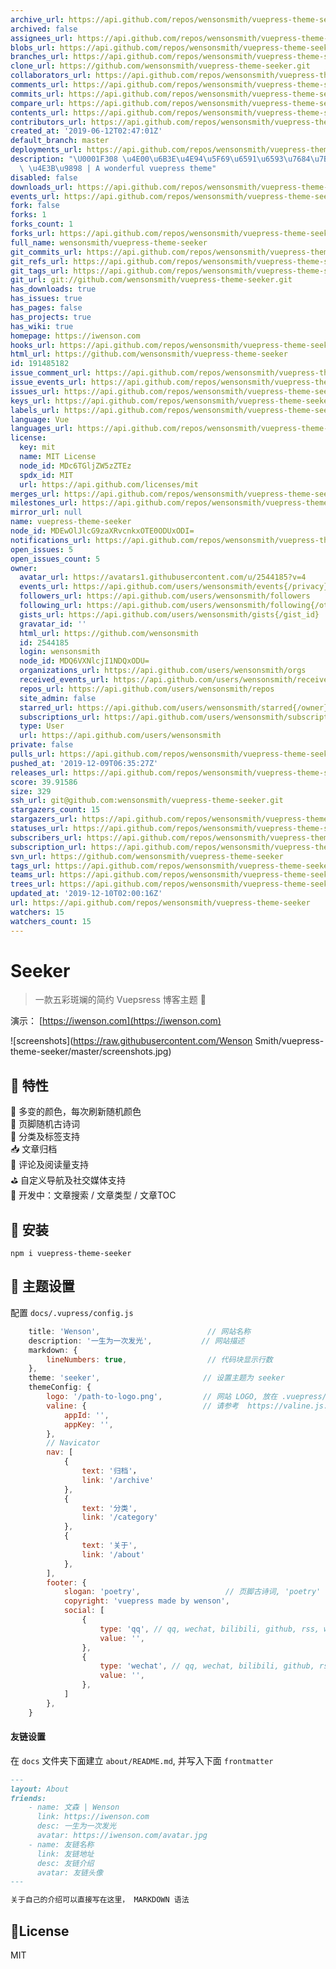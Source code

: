```yaml
---
archive_url: https://api.github.com/repos/wensonsmith/vuepress-theme-seeker/{archive_format}{/ref}
archived: false
assignees_url: https://api.github.com/repos/wensonsmith/vuepress-theme-seeker/assignees{/user}
blobs_url: https://api.github.com/repos/wensonsmith/vuepress-theme-seeker/git/blobs{/sha}
branches_url: https://api.github.com/repos/wensonsmith/vuepress-theme-seeker/branches{/branch}
clone_url: https://github.com/wensonsmith/vuepress-theme-seeker.git
collaborators_url: https://api.github.com/repos/wensonsmith/vuepress-theme-seeker/collaborators{/collaborator}
comments_url: https://api.github.com/repos/wensonsmith/vuepress-theme-seeker/comments{/number}
commits_url: https://api.github.com/repos/wensonsmith/vuepress-theme-seeker/commits{/sha}
compare_url: https://api.github.com/repos/wensonsmith/vuepress-theme-seeker/compare/{base}...{head}
contents_url: https://api.github.com/repos/wensonsmith/vuepress-theme-seeker/contents/{+path}
contributors_url: https://api.github.com/repos/wensonsmith/vuepress-theme-seeker/contributors
created_at: '2019-06-12T02:47:01Z'
default_branch: master
deployments_url: https://api.github.com/repos/wensonsmith/vuepress-theme-seeker/deployments
description: "\U0001F308 \u4E00\u6B3E\u4E94\u5F69\u6591\u6593\u7684\u7B80\u7EA6 Vuepress\
  \ \u4E3B\u9898 | A wonderful vuepress theme"
disabled: false
downloads_url: https://api.github.com/repos/wensonsmith/vuepress-theme-seeker/downloads
events_url: https://api.github.com/repos/wensonsmith/vuepress-theme-seeker/events
fork: false
forks: 1
forks_count: 1
forks_url: https://api.github.com/repos/wensonsmith/vuepress-theme-seeker/forks
full_name: wensonsmith/vuepress-theme-seeker
git_commits_url: https://api.github.com/repos/wensonsmith/vuepress-theme-seeker/git/commits{/sha}
git_refs_url: https://api.github.com/repos/wensonsmith/vuepress-theme-seeker/git/refs{/sha}
git_tags_url: https://api.github.com/repos/wensonsmith/vuepress-theme-seeker/git/tags{/sha}
git_url: git://github.com/wensonsmith/vuepress-theme-seeker.git
has_downloads: true
has_issues: true
has_pages: false
has_projects: true
has_wiki: true
homepage: https://iwenson.com
hooks_url: https://api.github.com/repos/wensonsmith/vuepress-theme-seeker/hooks
html_url: https://github.com/wensonsmith/vuepress-theme-seeker
id: 191485182
issue_comment_url: https://api.github.com/repos/wensonsmith/vuepress-theme-seeker/issues/comments{/number}
issue_events_url: https://api.github.com/repos/wensonsmith/vuepress-theme-seeker/issues/events{/number}
issues_url: https://api.github.com/repos/wensonsmith/vuepress-theme-seeker/issues{/number}
keys_url: https://api.github.com/repos/wensonsmith/vuepress-theme-seeker/keys{/key_id}
labels_url: https://api.github.com/repos/wensonsmith/vuepress-theme-seeker/labels{/name}
language: Vue
languages_url: https://api.github.com/repos/wensonsmith/vuepress-theme-seeker/languages
license:
  key: mit
  name: MIT License
  node_id: MDc6TGljZW5zZTEz
  spdx_id: MIT
  url: https://api.github.com/licenses/mit
merges_url: https://api.github.com/repos/wensonsmith/vuepress-theme-seeker/merges
milestones_url: https://api.github.com/repos/wensonsmith/vuepress-theme-seeker/milestones{/number}
mirror_url: null
name: vuepress-theme-seeker
node_id: MDEwOlJlcG9zaXRvcnkxOTE0ODUxODI=
notifications_url: https://api.github.com/repos/wensonsmith/vuepress-theme-seeker/notifications{?since,all,participating}
open_issues: 5
open_issues_count: 5
owner:
  avatar_url: https://avatars1.githubusercontent.com/u/2544185?v=4
  events_url: https://api.github.com/users/wensonsmith/events{/privacy}
  followers_url: https://api.github.com/users/wensonsmith/followers
  following_url: https://api.github.com/users/wensonsmith/following{/other_user}
  gists_url: https://api.github.com/users/wensonsmith/gists{/gist_id}
  gravatar_id: ''
  html_url: https://github.com/wensonsmith
  id: 2544185
  login: wensonsmith
  node_id: MDQ6VXNlcjI1NDQxODU=
  organizations_url: https://api.github.com/users/wensonsmith/orgs
  received_events_url: https://api.github.com/users/wensonsmith/received_events
  repos_url: https://api.github.com/users/wensonsmith/repos
  site_admin: false
  starred_url: https://api.github.com/users/wensonsmith/starred{/owner}{/repo}
  subscriptions_url: https://api.github.com/users/wensonsmith/subscriptions
  type: User
  url: https://api.github.com/users/wensonsmith
private: false
pulls_url: https://api.github.com/repos/wensonsmith/vuepress-theme-seeker/pulls{/number}
pushed_at: '2019-12-09T06:35:27Z'
releases_url: https://api.github.com/repos/wensonsmith/vuepress-theme-seeker/releases{/id}
score: 39.91586
size: 329
ssh_url: git@github.com:wensonsmith/vuepress-theme-seeker.git
stargazers_count: 15
stargazers_url: https://api.github.com/repos/wensonsmith/vuepress-theme-seeker/stargazers
statuses_url: https://api.github.com/repos/wensonsmith/vuepress-theme-seeker/statuses/{sha}
subscribers_url: https://api.github.com/repos/wensonsmith/vuepress-theme-seeker/subscribers
subscription_url: https://api.github.com/repos/wensonsmith/vuepress-theme-seeker/subscription
svn_url: https://github.com/wensonsmith/vuepress-theme-seeker
tags_url: https://api.github.com/repos/wensonsmith/vuepress-theme-seeker/tags
teams_url: https://api.github.com/repos/wensonsmith/vuepress-theme-seeker/teams
trees_url: https://api.github.com/repos/wensonsmith/vuepress-theme-seeker/git/trees{/sha}
updated_at: '2019-12-10T02:00:16Z'
url: https://api.github.com/repos/wensonsmith/vuepress-theme-seeker
watchers: 15
watchers_count: 15
---
```

# Seeker

> 一款五彩斑斓的简约 Vuepsress 博客主题  🎊  

演示： [https://iwenson.com](https://iwenson.com)

![screenshots](https://raw.githubusercontent.com/Wenson Smith/vuepress-theme-seeker/master/screenshots.jpg)

## 🏁 特性
🌈 多变的颜色，每次刷新随机颜色  
🗿 页脚随机古诗词  
🚩 分类及标签支持  
📥 文章归档  
👾 评论及阅读量支持  
⛳️ 自定义导航及社交媒体支持  
🚧 开发中：文章搜索 / 文章类型 / 文章TOC  

## 🚧 安装

```
npm i vuepress-theme-seeker
```

## 🔧 主题设置

配置 `docs/.vupress/config.js`

```js
    title: 'Wenson',                        // 网站名称
    description: '一生为一次发光',           // 网站描述
    markdown: {
        lineNumbers: true,                  // 代码块显示行数
    },
    theme: 'seeker',                       // 设置主题为 seeker
    themeConfig: {
        logo: '/path-to-logo.png',         // 网站 LOGO, 放在 .vuepress/public 下面
        valine: {                          // 请参考  https://valine.js.org/quickstart.html
            appId: '',
            appKey: '',
        },
        // Navicator
        nav: [
            {
                text: '归档'，
                link: '/archive'
            },
            {
                text: '分类',
                link: '/category'
            },
            {
                text: '关于',
                link: '/about'
            },
        ],
        footer: {
            slogan: 'poetry',                   // 页脚古诗词, 'poetry' 随机古诗词，如果填写其他字符串则直接显示所填文字
            copyright: 'vuepress made by wenson',                      // 页底 Copyright
            social: [
                {
                    type: 'qq', // qq, wechat, bilibili, github, rss, weibo
                    value: '', 
                },
                {
                    type: 'wechat', // qq, wechat, bilibili, github, rss, weibo
                    value: '', 
                },
            ]
        },
    }
```

#### 友链设置

在 `docs` 文件夹下面建立  `about/README.md`, 并写入下面 `frontmatter`

```markdown
---
layout: About
friends:
    - name: 文森 | Wenson
      link: https://iwenson.com
      desc: 一生为一次发光
      avatar: https://iwenson.com/avatar.jpg
    - name: 友链名称
      link: 友链地址
      desc: 友链介绍
      avatar: 友链头像
---

关于自己的介绍可以直接写在这里， MARKDOWN 语法
```

## 📝License

MIT
